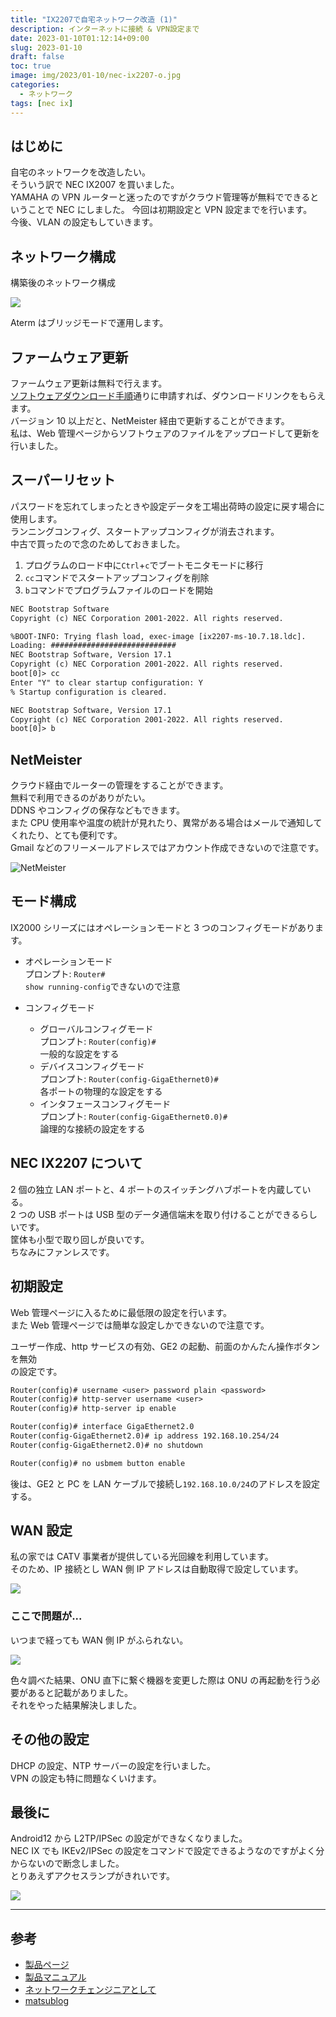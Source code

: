 ```yaml
---
title: "IX2207で自宅ネットワーク改造 (1)"
description: インターネットに接続 & VPN設定まで
date: 2023-01-10T01:12:14+09:00
slug: 2023-01-10
draft: false
toc: true
image: img/2023/01-10/nec-ix2207-o.jpg
categories:
  - ネットワーク
tags: [nec ix]
---
```


## はじめに

自宅のネットワークを改造したい。  
そういう訳で NEC IX2007 を買いました。  
YAMAHA の VPN ルーターと迷ったのですがクラウド管理等が無料でできるということで NEC にしました。
今回は初期設定と VPN 設定までを行います。  
今後、VLAN の設定もしていきます。

## ネットワーク構成

構築後のネットワーク構成

![](img/2023/01-10/home-nw-v1.png)

Aterm はブリッジモードで運用します。

## ファームウェア更新

ファームウェア更新は無料で行えます。  
[ソフトウェアダウンロード手順](http://www.express.nec.co.jp/idaten/network/ix/setsuzokushinseisho.pdf)通りに申請すれば、ダウンロードリンクをもらえます。  
バージョン 10 以上だと、NetMeister 経由で更新することができます。  
私は、Web 管理ページからソフトウェアのファイルをアップロードして更新を行いました。

## スーパーリセット

パスワードを忘れてしまったときや設定データを工場出荷時の設定に戻す場合に使用します。  
ランニングコンフィグ、スタートアップコンフィグが消去されます。  
中古で買ったので念のためしておきました。

1. プログラムのロード中に`Ctrl`+`c`でブートモニタモードに移行
2. `cc`コマンドでスタートアップコンフィグを削除
3. `b`コマンドでプログラムファイルのロードを開始

```txt
NEC Bootstrap Software
Copyright (c) NEC Corporation 2001-2022. All rights reserved.

%BOOT-INFO: Trying flash load, exec-image [ix2207-ms-10.7.18.ldc].
Loading: ############################
NEC Bootstrap Software, Version 17.1
Copyright (c) NEC Corporation 2001-2022. All rights reserved.
boot[0]> cc
Enter "Y" to clear startup configuration: Y
% Startup configuration is cleared.

NEC Bootstrap Software, Version 17.1
Copyright (c) NEC Corporation 2001-2022. All rights reserved.
boot[0]> b

```

## NetMeister

クラウド経由でルーターの管理をすることができます。  
無料で利用できるのがありがたい。  
DDNS やコンフィグの保存などもできます。  
また CPU 使用率や温度の統計が見れたり、異常がある場合はメールで通知してくれたり、とても便利です。  
Gmail などのフリーメールアドレスではアカウント作成できないので注意です。

![NetMeister](img/2023/01-10/nm-host.png)

## モード構成

IX2000 シリーズにはオペレーションモードと 3 つのコンフィグモードがあります。

- オペレーションモード  
  プロンプト: `Router#`  
  `show running-config`できないので注意

- コンフィグモード

  - グローバルコンフィグモード  
    プロンプト: `Router(config)#`  
    一般的な設定をする
  - デバイスコンフィグモード  
    プロンプト: `Router(config-GigaEthernet0)#`  
    各ポートの物理的な設定をする
  - インタフェースコンフィグモード  
    プロンプト: `Router(config-GigaEthernet0.0)#`  
    論理的な接続の設定をする

## NEC IX2207 について

2 個の独立 LAN ポートと、4 ポートのスイッチングハブポートを内蔵している。  
2 つの USB ポートは USB 型のデータ通信端末を取り付けることができるらしいです。  
筐体も小型で取り回しが良いです。  
ちなみにファンレスです。

## 初期設定

Web 管理ページに入るために最低限の設定を行います。  
また Web 管理ページでは簡単な設定しかできないので注意です。

ユーザー作成、http サービスの有効、GE2 の起動、前面のかんたん操作ボタンを無効  
の設定です。

```txt
Router(config)# username <user> password plain <password>
Router(config)# http-server username <user>
Router(config)# http-server ip enable

Router(config)# interface GigaEthernet2.0
Router(config-GigaEthernet2.0)# ip address 192.168.10.254/24
Router(config-GigaEthernet2.0)# no shutdown

Router(config)# no usbmem button enable
```

後は、GE2 と PC を LAN ケーブルで接続し`192.168.10.0/24`のアドレスを設定する。

## WAN 設定

私の家では CATV 事業者が提供している光回線を利用しています。  
そのため、IP 接続とし WAN 側 IP アドレスは自動取得で設定しています。

![](img/2023/01-10/wan.png)

### ここで問題が...

いつまで経っても WAN 側 IP がふられない。

![](img/2023/01-10/wan-info.png)

色々調べた結果、ONU 直下に繋ぐ機器を変更した際は ONU の再起動を行う必要があると記載がありました。  
それをやった結果解決しました。

## その他の設定

DHCP の設定、NTP サーバーの設定を行いました。  
VPN の設定も特に問題なくいけます。

## 最後に

Android12 から L2TP/IPSec の設定ができなくなりました。  
NEC IX でも IKEv2/IPSec の設定をコマンドで設定できるようなのですがよく分からないので断念しました。  
とりあえずアクセスランプがきれいです。

![](img/2023/01-10/nec-ix2207.jpg)

---

## 参考

- [製品ページ](https://jpn.nec.com/univerge/ix/Info/ix2207.html)
- [製品マニュアル](https://jpn.nec.com/univerge/ix/Manual/index.html)
- [ネットワークチェンジニアとして](https://changineer.info/network/nec_ix)
- [matsublog](https://nwengblog.com/tag/univerge-ix/)

